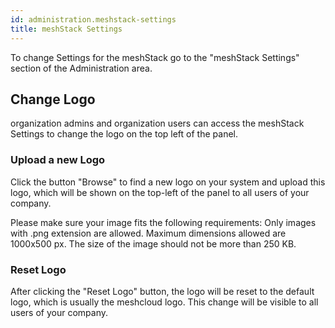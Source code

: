 ```yaml
---
id: administration.meshstack-settings
title: meshStack Settings
---
```


To change Settings for the meshStack go to the "meshStack Settings" section of the Administration area.

## Change Logo

organization admins and organization users can access the meshStack Settings to change the logo on the top left of the panel.

### Upload a new Logo

Click the button "Browse" to find a new logo on your system and upload this logo, which will be shown on the top-left of the panel to all users of your company.

Please make sure your image fits the following requirements:
Only images with .png extension are allowed.
Maximum dimensions allowed are 1000x500 px.
The size of the image should not be more than 250 KB.

### Reset Logo

After clicking the "Reset Logo" button, the logo will be reset to the default logo, which is usually the meshcloud logo.
This change will be visible to all users of your company.
